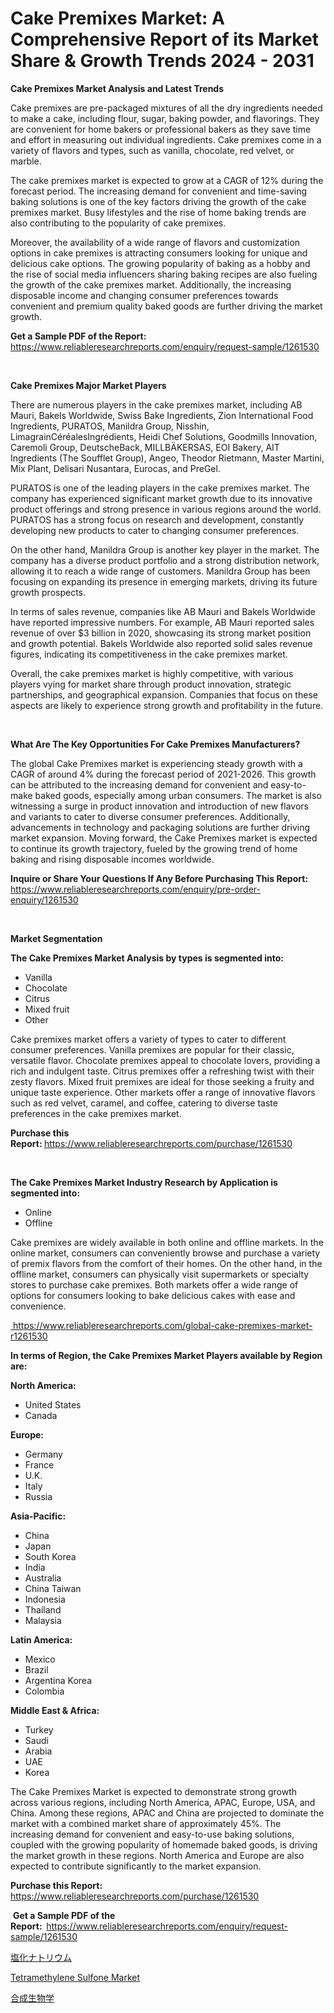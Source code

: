 <p><h1>Cake Premixes Market: A Comprehensive Report of its Market Share & Growth Trends 2024 - 2031</h1></p><p><strong>Cake Premixes Market Analysis and Latest Trends</strong></p>
<p><p>Cake premixes are pre-packaged mixtures of all the dry ingredients needed to make a cake, including flour, sugar, baking powder, and flavorings. They are convenient for home bakers or professional bakers as they save time and effort in measuring out individual ingredients. Cake premixes come in a variety of flavors and types, such as vanilla, chocolate, red velvet, or marble.</p><p>The cake premixes market is expected to grow at a CAGR of 12% during the forecast period. The increasing demand for convenient and time-saving baking solutions is one of the key factors driving the growth of the cake premixes market. Busy lifestyles and the rise of home baking trends are also contributing to the popularity of cake premixes.</p><p>Moreover, the availability of a wide range of flavors and customization options in cake premixes is attracting consumers looking for unique and delicious cake options. The growing popularity of baking as a hobby and the rise of social media influencers sharing baking recipes are also fueling the growth of the cake premixes market. Additionally, the increasing disposable income and changing consumer preferences towards convenient and premium quality baked goods are further driving the market growth.</p></p>
<p><strong>Get a Sample PDF of the Report:&nbsp;</strong> <a href="https://www.reliableresearchreports.com/enquiry/request-sample/1261530">https://www.reliableresearchreports.com/enquiry/request-sample/1261530</a></p>
<p>&nbsp;</p>
<p><strong>Cake Premixes Major Market Players</strong></p>
<p><p>There are numerous players in the cake premixes market, including AB Mauri, Bakels Worldwide, Swiss Bake Ingredients, Zion International Food Ingredients, PURATOS, Manildra Group, Nisshin, LimagrainCéréalesIngrédients, Heidi Chef Solutions, Goodmills Innovation, Caremoli Group, DeutscheBack, MILLBÄKERSAS, EOI Bakery, AIT Ingredients (The Soufflet Group), Angeo, Theodor Rietmann, Master Martini, Mix Plant, Delisari Nusantara, Eurocas, and PreGel.</p><p>PURATOS is one of the leading players in the cake premixes market. The company has experienced significant market growth due to its innovative product offerings and strong presence in various regions around the world. PURATOS has a strong focus on research and development, constantly developing new products to cater to changing consumer preferences.</p><p>On the other hand, Manildra Group is another key player in the market. The company has a diverse product portfolio and a strong distribution network, allowing it to reach a wide range of customers. Manildra Group has been focusing on expanding its presence in emerging markets, driving its future growth prospects.</p><p>In terms of sales revenue, companies like AB Mauri and Bakels Worldwide have reported impressive numbers. For example, AB Mauri reported sales revenue of over $3 billion in 2020, showcasing its strong market position and growth potential. Bakels Worldwide also reported solid sales revenue figures, indicating its competitiveness in the cake premixes market. </p><p>Overall, the cake premixes market is highly competitive, with various players vying for market share through product innovation, strategic partnerships, and geographical expansion. Companies that focus on these aspects are likely to experience strong growth and profitability in the future.</p></p>
<p>&nbsp;</p>
<p><strong>What Are The Key Opportunities For Cake Premixes Manufacturers?</strong></p>
<p><p>The global Cake Premixes market is experiencing steady growth with a CAGR of around 4% during the forecast period of 2021-2026. This growth can be attributed to the increasing demand for convenient and easy-to-make baked goods, especially among urban consumers. The market is also witnessing a surge in product innovation and introduction of new flavors and variants to cater to diverse consumer preferences. Additionally, advancements in technology and packaging solutions are further driving market expansion. Moving forward, the Cake Premixes market is expected to continue its growth trajectory, fueled by the growing trend of home baking and rising disposable incomes worldwide.</p></p>
<p><strong>Inquire or Share Your Questions If Any Before Purchasing This Report:</strong> <a href="https://www.reliableresearchreports.com/enquiry/pre-order-enquiry/1261530">https://www.reliableresearchreports.com/enquiry/pre-order-enquiry/1261530</a></p>
<p>&nbsp;</p>
<p><strong>Market Segmentation</strong></p>
<p><strong>The Cake Premixes Market Analysis by types is segmented into:</strong></p>
<p><ul><li>Vanilla</li><li>Chocolate</li><li>Citrus</li><li>Mixed fruit</li><li>Other</li></ul></p>
<p><p>Cake premixes market offers a variety of types to cater to different consumer preferences. Vanilla premixes are popular for their classic, versatile flavor. Chocolate premixes appeal to chocolate lovers, providing a rich and indulgent taste. Citrus premixes offer a refreshing twist with their zesty flavors. Mixed fruit premixes are ideal for those seeking a fruity and unique taste experience. Other markets offer a range of innovative flavors such as red velvet, caramel, and coffee, catering to diverse taste preferences in the cake premixes market.</p></p>
<p><strong>Purchase this Report:&nbsp;</strong><a href="https://www.reliableresearchreports.com/purchase/1261530">https://www.reliableresearchreports.com/purchase/1261530</a></p>
<p>&nbsp;</p>
<p><strong>The Cake Premixes Market Industry Research by Application is segmented into:</strong></p>
<p><ul><li>Online</li><li>Offline</li></ul></p>
<p><p>Cake premixes are widely available in both online and offline markets. In the online market, consumers can conveniently browse and purchase a variety of premix flavors from the comfort of their homes. On the other hand, in the offline market, consumers can physically visit supermarkets or specialty stores to purchase cake premixes. Both markets offer a wide range of options for consumers looking to bake delicious cakes with ease and convenience.</p></p>
<p><a href="https://www.reliableresearchreports.com/global-cake-premixes-market-r1261530">&nbsp;https://www.reliableresearchreports.com/global-cake-premixes-market-r1261530</a></p>
<p><strong>In terms of Region, the Cake Premixes Market Players available by Region are:</strong></p>
<p>
    <p> <strong> North America: </strong>
        <ul>
            <li>United States</li>
            <li>Canada</li>
        </ul>
        </p> 
    <p> <strong> Europe: </strong>
        <ul>
            <li>Germany</li>
            <li>France</li>
            <li>U.K.</li>
            <li>Italy</li>
            <li>Russia</li>
        </ul>
        </p> 
    <p> <strong> Asia-Pacific: </strong>
        <ul>
            <li>China</li>
            <li>Japan</li>
            <li>South Korea</li>
            <li>India</li>
            <li>Australia</li>
            <li>China Taiwan</li>
            <li>Indonesia</li>
            <li>Thailand</li>
            <li>Malaysia</li>
        </ul>
        </p> 
    <p> <strong> Latin America: </strong>
        <ul>
            <li>Mexico</li>
            <li>Brazil</li>
            <li>Argentina Korea</li>
            <li>Colombia</li>
        </ul>
        </p> 
    <p> <strong> Middle East & Africa: </strong>
        <ul>
            <li>Turkey</li>
            <li>Saudi</li>
            <li>Arabia</li>
            <li>UAE</li>
            <li>Korea</li>
        </ul>
    </p>
    </p>
<p><p>The Cake Premixes Market is expected to demonstrate strong growth across various regions, including North America, APAC, Europe, USA, and China. Among these regions, APAC and China are projected to dominate the market with a combined market share of approximately 45%. The increasing demand for convenient and easy-to-use baking solutions, coupled with the growing popularity of homemade baked goods, is driving the market growth in these regions. North America and Europe are also expected to contribute significantly to the market expansion.</p></p>
<p><strong>Purchase this Report: </strong><a href="https://www.reliableresearchreports.com/purchase/1261530">https://www.reliableresearchreports.com/purchase/1261530</a></p>
<p>&nbsp;<strong>Get a Sample PDF of the Report:&nbsp;&nbsp;</strong><a href="https://www.reliableresearchreports.com/enquiry/request-sample/1261530">https://www.reliableresearchreports.com/enquiry/request-sample/1261530</a></p>
<p><strong></strong></p>
<p><p><a href="https://medium.com/@nicolaseller56452023/%E5%A1%A9%E5%8C%96%E3%83%8A%E3%83%88%E3%83%AA%E3%82%A6%E3%83%A0%E5%B8%82%E5%A0%B4%E3%81%AE%E5%88%86%E6%9E%90-%E3%82%B0%E3%83%AD%E3%83%BC%E3%83%90%E3%83%AB%E7%94%A3%E6%A5%AD%E3%81%AE%E5%B1%95%E6%9C%9B%E3%81%A8%E4%BA%88%E6%B8%AC-2024%E5%B9%B4%E3%81%8B%E3%82%892031%E5%B9%B4%E3%81%BE%E3%81%A7-e8cc32c0cd73">塩化ナトリウム</a></p><p><a href="https://frill-swim-3cd.notion.site/Tetramethylene-Sulfone-Market-Centers-on-Aspects-such-as-Market-Growth-Market-Share-Market-Opportu-7b15edc4b2294fb693d33e13378e3af7">Tetramethylene Sulfone Market</a></p><p><a href="https://medium.com/@jarredmertz53/%E5%90%88%E6%88%90%E7%94%9F%E7%89%A9%E5%AD%A6%E5%B8%82%E5%A0%B4%E3%81%AF-%E5%B8%82%E5%A0%B4%E3%82%B7%E3%82%A7%E3%82%A2-%E5%B8%82%E5%A0%B4%E3%83%88%E3%83%AC%E3%83%B3%E3%83%89-%E5%B8%82%E5%A0%B4%E6%88%90%E9%95%B7%E3%81%AB%E9%96%A2%E3%81%99%E3%82%8B%E6%83%85%E5%A0%B1%E3%82%92%E6%8F%90%E4%BE%9B%E3%81%97%E3%81%BE%E3%81%99-71471b0f9801">合成生物学</a></p></p>